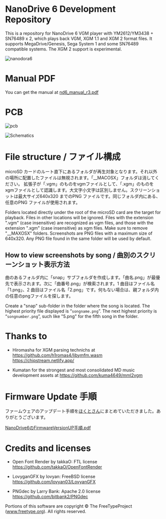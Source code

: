 # NanoDrive 6 Development Repository

This is a repository for NanoDrive 6 VGM player with YM2612/YM3438 + SN76489 x 2, which plays back VGM, XGM 1.1 and XGM 2 format files. It supports MegaDrive/Genesis, Sega System 1 and some SN76489 compatible systems. The XGM 2 support is experimental.

![nanodora6](https://github.com/user-attachments/assets/a15e7b2c-7026-4bf4-94d2-e90b153d7c28)

# Manual PDF

You can get the manual at [nd6_manual_r3.pdf](https://github.com/user-attachments/files/18299302/nd6_manual_r3.pdf)

# PCB

![pcb](https://github.com/user-attachments/assets/ec0ef72e-edaa-413a-92b3-2d8dc88f904d)

![Schematics](https://github.com/user-attachments/assets/1caab077-61fb-4a6f-99a3-fba038a5c54c)


# File structure / ファイル構成
microSD カードのルート直下にあるフォルダが再生対象となります。それ以外の場所に配置したファイルは無視されます。「__MACOSX」フォルダは消してください。
拡張子が「.vgm」のものをvgmファイルとして、「.xgm」のものをxgmファイルとして認識します。大文字小文字は区別しません。スクリーンショットは最大サイズ640x320 までのPNG ファイルです。同じフォルダ内にある、任意のPNG ファイルが使用されます。

Folders located directly under the root of the microSD card are the target for playback. Files in other locations will be ignored. Files with the extension ".vgm" (case insensitive) are recognized as vgm files, and those with the extension ".xgm" (case insensitive) as xgm files. Make sure to remove "__MAXOSX" folders.
Screenshots are PNG files with a maximum size of 640x320. Any PNG file found in the same folder will be used by default.

## How to view screenshots by song / 曲別のスクリーンショット表示方法
曲のあるフォルダ内に「snap」サブフォルダを作成します。「曲名.png」が最優先で表示されます。次に「曲番号.png」が検索されます。1 曲目はファイル名「1.png」、2 曲目はファイル名「2.png」です。何もない場合は、親フォルダ内の任意のpngファイルを探します。

Create a "snap" sub-folder in the folder where the song is located. The highest priority file displayed is “``songname.png``”. The next highest priority is “``songnumber.png``”, such like "5.png" for the fifth song in the folder.


# Thanks to

- Hiromasha for XGM parsing technichs at
https://github.com/h1romas4/libymfm.wasm
https://chipstream.netlify.app/

- Kumatan for the strongest and most consolidated MD music development assets at 
https://github.com/kuma4649/mml2vgm

# Firmware Update 手順

ファームウェアのアップデート手順を[ほくとさん](https://x.com/NightBird_hoku)にまとめていただきました。ありがとうございます。

[NanoDrive6のFirmwareVersionUP手順.pdf](https://github.com/user-attachments/files/17610335/NanoDrive6.FirmwareVersionUP.pdf)

# Credits and licenses

- Open Font Render by takkaO: FTL license
https://github.com/takkaO/OpenFontRender

- LovyganGFX by lovyan: FreeBSD license
https://github.com/lovyan03/LovyanGFX

- PNGdec by Larry Bank: Apache 2.0 license
https://github.com/bitbank2/PNGdec


Portions of this software are copyright © The FreeTypeProject (www.freetype.org). All rights reserved.
